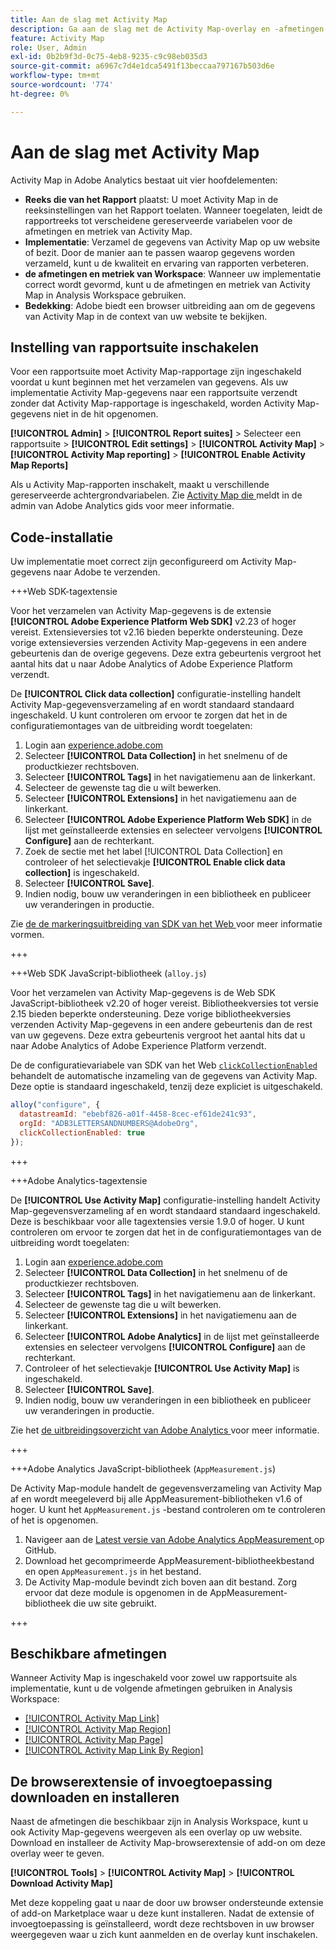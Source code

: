 ```yaml
---
title: Aan de slag met Activity Map
description: Ga aan de slag met de Activity Map-overlay en -afmetingen.
feature: Activity Map
role: User, Admin
exl-id: 0b2b9f3d-0c75-4eb8-9235-c9c98eb035d3
source-git-commit: a6967c7d4e1dca5491f13beccaa797167b503d6e
workflow-type: tm+mt
source-wordcount: '774'
ht-degree: 0%

---
```


# Aan de slag met Activity Map

Activity Map in Adobe Analytics bestaat uit vier hoofdelementen:

* **Reeks die van het Rapport** plaatst: U moet Activity Map in de reeksinstellingen van het Rapport toelaten. Wanneer toegelaten, leidt de rapportreeks tot verscheidene gereserveerde variabelen voor de afmetingen en metriek van Activity Map.
* **Implementatie**: Verzamel de gegevens van Activity Map op uw website of bezit. Door de manier aan te passen waarop gegevens worden verzameld, kunt u de kwaliteit en ervaring van rapporten verbeteren.
* **de afmetingen en metriek van Workspace**: Wanneer uw implementatie correct wordt gevormd, kunt u de afmetingen en metriek van Activity Map in Analysis Workspace gebruiken.
* **Bedekking**: Adobe biedt een browser uitbreiding aan om de gegevens van Activity Map in de context van uw website te bekijken.

## Instelling van rapportsuite inschakelen

Voor een rapportsuite moet Activity Map-rapportage zijn ingeschakeld voordat u kunt beginnen met het verzamelen van gegevens. Als uw implementatie Activity Map-gegevens naar een rapportsuite verzendt zonder dat Activity Map-rapportage is ingeschakeld, worden Activity Map-gegevens niet in de hit opgenomen.

**[!UICONTROL Admin]** > **[!UICONTROL Report suites]** > Selecteer een rapportsuite > **[!UICONTROL Edit settings]** > **[!UICONTROL Activity Map]** > **[!UICONTROL Activity Map reporting]** > **[!UICONTROL Enable Activity Map Reports]**

Als u Activity Map-rapporten inschakelt, maakt u verschillende gereserveerde achtergrondvariabelen. Zie [ Activity Map die ](/help/admin/tools/manage-rs/edit-settings/activity-map.md) meldt in de admin van Adobe Analytics gids voor meer informatie.

## Code-installatie

Uw implementatie moet correct zijn geconfigureerd om Activity Map-gegevens naar Adobe te verzenden.

+++Web SDK-tagextensie

Voor het verzamelen van Activity Map-gegevens is de extensie **[!UICONTROL Adobe Experience Platform Web SDK]** v2.23 of hoger vereist. Extensieversies tot v2.16 bieden beperkte ondersteuning. Deze vorige extensieversies verzenden Activity Map-gegevens in een andere gebeurtenis dan de overige gegevens. Deze extra gebeurtenis vergroot het aantal hits dat u naar Adobe Analytics of Adobe Experience Platform verzendt.

De **[!UICONTROL Click data collection]** configuratie-instelling handelt Activity Map-gegevensverzameling af en wordt standaard standaard ingeschakeld. U kunt controleren om ervoor te zorgen dat het in de configuratiemontages van de uitbreiding wordt toegelaten:

1. Login aan [ experience.adobe.com ](https://experience.adobe.com)
1. Selecteer **[!UICONTROL Data Collection]** in het snelmenu of de productkiezer rechtsboven.
1. Selecteer **[!UICONTROL Tags]** in het navigatiemenu aan de linkerkant.
1. Selecteer de gewenste tag die u wilt bewerken.
1. Selecteer **[!UICONTROL Extensions]** in het navigatiemenu aan de linkerkant.
1. Selecteer **[!UICONTROL Adobe Experience Platform Web SDK]** in de lijst met geïnstalleerde extensies en selecteer vervolgens **[!UICONTROL Configure]** aan de rechterkant.
1. Zoek de sectie met het label [!UICONTROL Data Collection] en controleer of het selectievakje **[!UICONTROL Enable click data collection]** is ingeschakeld.
1. Selecteer **[!UICONTROL Save]**.
1. Indien nodig, bouw uw veranderingen in een bibliotheek en publiceer uw veranderingen in productie.

Zie [ de de markeringsuitbreiding van SDK van het Web ](https://experienceleague.adobe.com/en/docs/experience-platform/tags/extensions/client/web-sdk/web-sdk-extension-configuration#data-collection) voor meer informatie vormen.

+++

+++Web SDK JavaScript-bibliotheek (`alloy.js`)

Voor het verzamelen van Activity Map-gegevens is de Web SDK JavaScript-bibliotheek v2.20 of hoger vereist. Bibliotheekversies tot versie 2.15 bieden beperkte ondersteuning. Deze vorige bibliotheekversies verzenden Activity Map-gegevens in een andere gebeurtenis dan de rest van uw gegevens. Deze extra gebeurtenis vergroot het aantal hits dat u naar Adobe Analytics of Adobe Experience Platform verzendt.

De de configuratievariabele van SDK van het Web [`clickCollectionEnabled` ](https://experienceleague.adobe.com/en/docs/experience-platform/web-sdk/commands/configure/clickcollectionenabled) behandelt de automatische inzameling van de gegevens van Activity Map. Deze optie is standaard ingeschakeld, tenzij deze expliciet is uitgeschakeld.

```js
alloy("configure", {
  datastreamId: "ebebf826-a01f-4458-8cec-ef61de241c93",
  orgId: "ADB3LETTERSANDNUMBERS@AdobeOrg",
  clickCollectionEnabled: true
});
```

+++

+++Adobe Analytics-tagextensie

De **[!UICONTROL Use Activity Map]** configuratie-instelling handelt Activity Map-gegevensverzameling af en wordt standaard standaard ingeschakeld. Deze is beschikbaar voor alle tagextensies versie 1.9.0 of hoger. U kunt controleren om ervoor te zorgen dat het in de configuratiemontages van de uitbreiding wordt toegelaten:

1. Login aan [ experience.adobe.com ](https://experience.adobe.com)
1. Selecteer **[!UICONTROL Data Collection]** in het snelmenu of de productkiezer rechtsboven.
1. Selecteer **[!UICONTROL Tags]** in het navigatiemenu aan de linkerkant.
1. Selecteer de gewenste tag die u wilt bewerken.
1. Selecteer **[!UICONTROL Extensions]** in het navigatiemenu aan de linkerkant.
1. Selecteer **[!UICONTROL Adobe Analytics]** in de lijst met geïnstalleerde extensies en selecteer vervolgens **[!UICONTROL Configure]** aan de rechterkant.
1. Controleer of het selectievakje **[!UICONTROL Use Activity Map]** is ingeschakeld.
1. Selecteer **[!UICONTROL Save]**.
1. Indien nodig, bouw uw veranderingen in een bibliotheek en publiceer uw veranderingen in productie.

Zie het [ de uitbreidingsoverzicht van Adobe Analytics ](https://experienceleague.adobe.com/en/docs/experience-platform/tags/extensions/client/analytics/overview) voor meer informatie.

+++

+++Adobe Analytics JavaScript-bibliotheek (`AppMeasurement.js`)

De Activity Map-module handelt de gegevensverzameling van Activity Map af en wordt meegeleverd bij alle AppMeasurement-bibliotheken v1.6 of hoger. U kunt het `AppMeasurement.js` -bestand controleren om te controleren of het is opgenomen.

1. Navigeer aan de [ Latest versie van Adobe Analytics AppMeasurement ](https://github.com/adobe/appmeasurement/releases/latest) op GitHub.
1. Download het gecomprimeerde AppMeasurement-bibliotheekbestand en open `AppMeasurement.js` in het bestand.
1. De Activity Map-module bevindt zich boven aan dit bestand. Zorg ervoor dat deze module is opgenomen in de AppMeasurement-bibliotheek die uw site gebruikt.

+++

## Beschikbare afmetingen

Wanneer Activity Map is ingeschakeld voor zowel uw rapportsuite als implementatie, kunt u de volgende afmetingen gebruiken in Analysis Workspace:

* [[!UICONTROL Activity Map Link]](/help/components/dimensions/activity-map-link.md)
* [[!UICONTROL Activity Map Region]](/help/components/dimensions/activity-map-region.md)
* [[!UICONTROL Activity Map Page]](/help/components/dimensions/activity-map-page.md)
* [[!UICONTROL Activity Map Link By Region]](/help/components/dimensions/activity-map-link-by-region.md)

## De browserextensie of invoegtoepassing downloaden en installeren

Naast de afmetingen die beschikbaar zijn in Analysis Workspace, kunt u ook Activity Map-gegevens weergeven als een overlay op uw website. Download en installeer de Activity Map-browserextensie of add-on om deze overlay weer te geven.

**[!UICONTROL Tools]** > **[!UICONTROL Activity Map]** > **[!UICONTROL Download Activity Map]**

Met deze koppeling gaat u naar de door uw browser ondersteunde extensie of add-on Marketplace waar u deze kunt installeren. Nadat de extensie of invoegtoepassing is geïnstalleerd, wordt deze rechtsboven in uw browser weergegeven waar u zich kunt aanmelden en de overlay kunt inschakelen.
